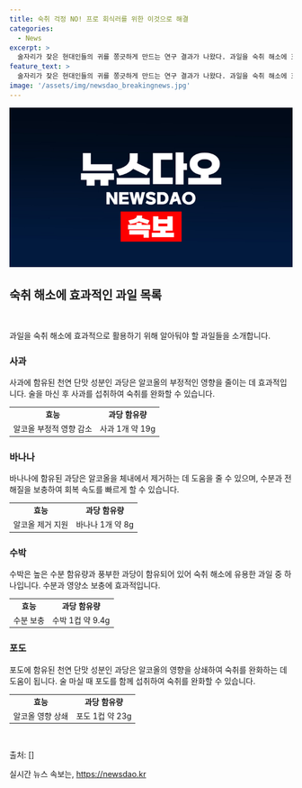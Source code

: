 ```yaml
---
title: 숙취 걱정 NO! 프로 회식러를 위한 이것으로 해결
categories:
  - News
excerpt: >
  술자리가 잦은 현대인들의 귀를 쫑긋하게 만드는 연구 결과가 나왔다. 과일을 숙취 해소에 효과적이라는 전문가들의 주장이다. 영국과 미국의 연구에서 과일 섭취가 혈중 알코올 농도를 빠르게 줄여주고 숙취를 해소하는 데 효과적이라는 결론을 이끌어 냈다. 특히 과당을 통해 혈중 알코올 농도를 조절하는 메커니즘이 증명됐으며, 신체에서 알코올을 제거하는데 걸리는 시간을 줄여준다는 것이 확인됐다. 생 과일을 먹는 것이 효과적이며, 가공된 과일은 같은 효과를 보장하지 못한다. (150자)
feature_text: >
  술자리가 잦은 현대인들의 귀를 쫑긋하게 만드는 연구 결과가 나왔다. 과일을 숙취 해소에 효과적이라는 전문가들의 주장이다. 영국과 미국의 연구에서 과일 섭취가 혈중 알코올 농도를 빠르게 줄여주고 숙취를 해소하는 데 효과적이라는 결론을 이끌어 냈다. 특히 과당을 통해 혈중 알코올 농도를 조절하는 메커니즘이 증명됐으며, 신체에서 알코올을 제거하는데 걸리는 시간을 줄여준다는 것이 확인됐다. 생 과일을 먹는 것이 효과적이며, 가공된 과일은 같은 효과를 보장하지 못한다. (150자)
image: '/assets/img/newsdao_breakingnews.jpg'
---
```


<p><img src="/assets/img/newsdao_breakingnews.jpg" alt="ranknews 속보" /></p>

<h2 data-ke-size="size26">숙취 해소에 효과적인 과일 목록</h2>

<p data-ke-size="size16">&nbsp;</p>

<p>과일을 숙취 해소에 효과적으로 활용하기 위해 알아둬야 할 과일들을 소개합니다.</p>

<h3><b>사과</b></h3>

<p data-ke-size="size16">사과에 함유된 천연 단맛 성분인 과당은 알코올의 부정적인 영향을 줄이는 데 효과적입니다. 술을 마신 후 사과를 섭취하여 숙취를 완화할 수 있습니다.</p>

<table>
<tbody>
<tr>
<td style="text-align: center; height: 17px;"><b>효능</b></td>
<td style="text-align: center; height: 17px;"><b>과당 함유량</b></td>
</tr>
<tr>
<td style="text-align: center; height: 17px;">알코올 부정적 영향 감소</td>
<td style="text-align: center; height: 17px;">사과 1개 약 19g</td>
</tr>
</tbody>
</table>

<h3><b>바나나</b></h3>

<p data-ke-size="size16">바나나에 함유된 과당은 알코올을 체내에서 제거하는 데 도움을 줄 수 있으며, 수분과 전해질을 보충하여 회복 속도를 빠르게 할 수 있습니다.</p>

<table>
<tbody>
<tr>
<td style="text-align: center; height: 17px;"><b>효능</b></td>
<td style="text-align: center; height: 17px;"><b>과당 함유량</b></td>
</tr>
<tr>
<td style="text-align: center; height: 17px;">알코올 제거 지원</td>
<td style="text-align: center; height: 17px;">바나나 1개 약 8g</td>
</tr>
</tbody>
</table>

<h3><b>수박</b></h3>

<p data-ke-size="size16">수박은 높은 수분 함유량과 풍부한 과당이 함유되어 있어 숙취 해소에 유용한 과일 중 하나입니다. 수분과 영양소 보충에 효과적입니다.</p>

<table>
<tbody>
<tr>
<td style="text-align: center; height: 17px;"><b>효능</b></td>
<td style="text-align: center; height: 17px;"><b>과당 함유량</b></td>
</tr>
<tr>
<td style="text-align: center; height: 17px;">수분 보충</td>
<td style="text-align: center; height: 17px;">수박 1컵 약 9.4g</td>
</tr>
</tbody>
</table>

<h3><b>포도</b></h3>

<p data-ke-size="size16">포도에 함유된 천연 단맛 성분인 과당은 알코올의 영향을 상쇄하여 숙취를 완화하는 데 도움이 됩니다. 술 마실 때 포도를 함께 섭취하여 숙취를 완화할 수 있습니다.</p>

<table>
<tbody>
<tr>
<td style="text-align: center; height: 17px;"><b>효능</b></td>
<td style="text-align: center; height: 17px;"><b>과당 함유량</b></td>
</tr>
<tr>
<td style="text-align: center; height: 17px;">알코올 영향 상쇄</td>
<td style="text-align: center; height: 17px;">포도 1컵 약 23g</td>
</tr>
</tbody>
</table>

<p data-ke-size="size16">&nbsp;</p>

<p>출처: []</p>
실시간 뉴스 속보는, <a href="https://newsdao.kr" rel="dofollow">https://newsdao.kr</a>


